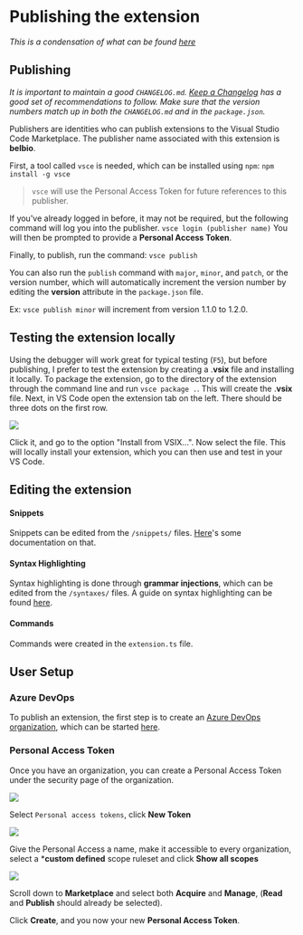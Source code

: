 # Publishing the extension

*This is a condensation of what can be found [here](https://code.visualstudio.com/api/working-with-extensions/publishing-extension)*

## Publishing

*It is important to maintain a good `CHANGELOG.md`. [Keep a Changelog](http://keepachangelog.com/) has a good set of recommendations to follow. Make sure that the version numbers match up in both the `CHANGELOG.md` and in the `package.json`.*

Publishers are identities who can publish extensions to the Visual Studio Code Marketplace.
The publisher name associated with this extension is **belbio**.

First, a tool called `vsce` is needed, which can be installed using `npm`:
`npm install -g vsce`

>`vsce` will use the Personal Access Token for future references to this publisher.

If you've already logged in before, it may not be required, but the following command will log you into the publisher.
`vsce login (publisher name)`
You will then be prompted to provide a **Personal Access Token**.

Finally, to publish, run the command:
`vsce publish`

You can also run the `publish` command with `major`, `minor`, and `patch`, or the version number, which will automatically increment the version number by editing the **version** attribute in the `package.json` file.

Ex: `vsce publish minor` will increment from version 1.1.0 to 1.2.0.

## Testing the extension locally
Using the debugger will work great for typical testing (`F5`), but before publishing, I prefer to test the extension by creating a .**vsix** file and installing it locally. To package the extension, go to the directory of the extension through the command line and run `vsce package .`. This will create the .**vsix** file. Next, in VS Code open the extension tab on the left. There should be three dots on the first row.

![](https://code.visualstudio.com/assets/docs/editor/extension-gallery/recommendations.png)

Click it, and go to the option "Install from VSIX...". Now select the file. This will locally install your extension, which you can then use and test in your VS Code.

## Editing the extension
#### Snippets
Snippets can be edited from the `/snippets/` files. [Here](https://code.visualstudio.com/docs/editor/userdefinedsnippets)'s some documentation on that.

#### Syntax Highlighting
Syntax highlighting is done through **grammar injections**, which can be edited from the `/syntaxes/` files. A guide on syntax highlighting can be found [here](https://code.visualstudio.com/api/language-extensions/syntax-highlight-guide).

#### Commands
Commands were created in the `extension.ts` file.


## User Setup
### Azure DevOps

To publish an extension, the first step is to create an [Azure DevOps organization](https://docs.microsoft.com/en-us/azure/devops/organizations/accounts/create-organization?view=vsts), which can be started [here](https://go.microsoft.com/fwlink/?LinkId=307137).

### Personal Access Token

Once you have an organization, you can create a Personal Access Token under the security page of the organization.

![](https://code.visualstudio.com/assets/api/working-with-extensions/publishing-extension/token1.png)

Select `Personal access tokens`, click **New Token**

![](https://code.visualstudio.com/assets/api/working-with-extensions/publishing-extension/token2.png)

Give the Personal Access a name, make it accessible to every organization, select a ***custom defined** scope ruleset and click **Show all scopes**

![](https://code.visualstudio.com/assets/api/working-with-extensions/publishing-extension/token3.png)

Scroll down to **Marketplace** and select both **Acquire** and **Manage**, (**Read** and **Publish** should already be selected).

Click **Create**, and you now your new **Personal Access Token**.
